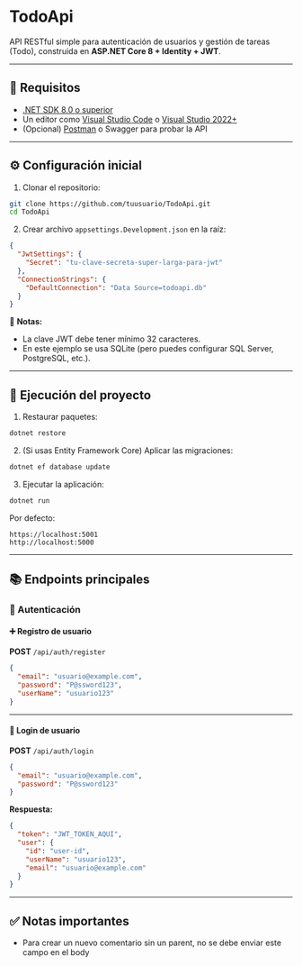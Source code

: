 # TodoApi

API RESTful simple para autenticación de usuarios y gestión de tareas (Todo), construida en **ASP.NET Core 8 + Identity + JWT**.

---

## 🚀 Requisitos

- [.NET SDK 8.0 o superior](https://dotnet.microsoft.com/download)
- Un editor como [Visual Studio Code](https://code.visualstudio.com/) o [Visual Studio 2022+](https://visualstudio.microsoft.com/)
- (Opcional) [Postman](https://www.postman.com/) o Swagger para probar la API

---

## ⚙️ Configuración inicial

1. Clonar el repositorio:

```bash
git clone https://github.com/tuusuario/TodoApi.git
cd TodoApi
````

2. Crear archivo `appsettings.Development.json` en la raíz:

```json
{
  "JwtSettings": {
    "Secret": "tu-clave-secreta-super-larga-para-jwt"
  },
  "ConnectionStrings": {
    "DefaultConnection": "Data Source=todoapi.db"
  }
}
```

📌 **Notas:**

* La clave JWT debe tener mínimo 32 caracteres.
* En este ejemplo se usa SQLite (pero puedes configurar SQL Server, PostgreSQL, etc.).

---

## 🏃 Ejecución del proyecto

1. Restaurar paquetes:

```bash
dotnet restore
```

2. (Si usas Entity Framework Core) Aplicar las migraciones:

```bash
dotnet ef database update
```

3. Ejecutar la aplicación:

```bash
dotnet run
```

Por defecto:

```
https://localhost:5001
http://localhost:5000
```

---

## 📚 Endpoints principales

### 🔐 Autenticación

#### ➕ Registro de usuario

**POST** `/api/auth/register`

```json
{
  "email": "usuario@example.com",
  "password": "P@ssword123",
  "userName": "usuario123"
}
```

---

#### 🔑 Login de usuario

**POST** `/api/auth/login`

```json
{
  "email": "usuario@example.com",
  "password": "P@ssword123"
}
```

**Respuesta:**

```json
{
  "token": "JWT_TOKEN_AQUI",
  "user": {
    "id": "user-id",
    "userName": "usuario123",
    "email": "usuario@example.com"
  }
}
```

---

## ✅ Notas importantes

* Para crear un nuevo comentario sin un parent, no se debe enviar este campo en el body

